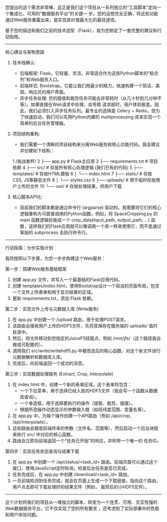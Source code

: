 您提出的这个需求非常棒，这正是我们这个项目从一系列独立的“工具脚本”走向一个集成化、可用的“数据服务平台”的关键一
  步。您的设想完全正确，将这些功能通过Web服务暴露出来，是实现其价值最大化的最佳途径。

  基于您的描述和我们之前的技术选型（Flask），我为您制定了一套完整的建议和行动指南。

---

  核心建议与架构思路

1. 技术栈确认:

   * 后端框架: Flask。它轻量、灵活，非常适合作为这些Python脚本的“粘合剂”和Web服务入口。
   * 前端样式: Bootstrap。它能让我们用最少的精力，快速构建一个简洁、美观、响应式的用户界面。
   * 异步任务处理: 您的插值和裁剪任务可能会非常耗时（从几十秒到几分钟不等）。如果直接在Web请求中处理，会导致
     请求超时，用户体验极差。因此，我们必须引入异步任务队列。最专业的选择是 Celery +
     Redis，但为了快速启动，我们可以先用Python内置的 multiprocessing 库来实现一个简单的后台任务管理器。
2. 项目结构重构:

   * 我们需要一个清晰的项目结构来分离Web服务和核心功能代码。我会建议并创建如下结构：

    1         /挑战者杯/
    2         ├── app.py             # Flask主应用
    3         ├── requirements.txt   # 项目依赖
    4         ├── src/               # 存放所有核心处理逻辑 (我们已有的代码)
    5         ├── templates/         # 存放HTML模板
    6         │   └── index.html
    7         ├── static/            # 存放CSS, JS等静态文件
    8         │   └── styles.css
    9         ├── uploads/           # 用于临时存放用户上传的文件
   10         └── out/               # 存放处理结果，供用户下载

3. 核心脚本API化:
   * 目前我们的脚本都是通过命令行 (argparse)
     驱动的。我需要将它们的核心逻辑重构为可直接调用的Python函数。例如，将 SpaceCropping.py 的 main
     函数逻辑封装成一个 crop_data(input_path, output_path, ...)
     函数，这样我们的Flask应用就可以像调用一个库一样来使用它，而不是通过笨拙的 subprocess 去执行命令行。

---

  行动指南：分步实施计划

  我将按照以下步骤，为您一步步构建这个Web服务：

  第一步：搭建Web服务基础框架

1. 创建 app.py 文件，并写入一个最基础的Flask应用代码。
2. 创建 templates/index.html，使用Bootstrap设计一个简洁的页面布局，包含一个文件上传表单和用于显示结果的区域。
3. 更新 requirements.txt，添加 Flask 依赖。

  第二步：实现文件上传与元数据入库 (Write服务)

1. 在 app.py 中创建一个 /upload 路由，用于处理POST请求。
2. 该路由会接收用户上传的HDF5文件，先将其保存在服务端的 uploads/ 临时目录中。
3. 然后，将文件移动到您指定的JuiceFS挂载点，例如 /mnt/jfs/（这个路径我会做成可配置的）。
4. 调用我们 src/write/writehdf5.py 中被改造后的核心函数，对这个新文件进行元数据解析和数据库入库。
5. 完成后，向前端返回一个成功的消息。

  第三步：实现数据处理服务 (Extract, Crop, Interpolate)

1. 在 index.html 中，创建一个新的表单区域。这个表单将包含：
   * 一个下拉菜单，用于选择已经入库的HDF5文件（我会写一个函数从数据库查询）。
   * 一个单选框，用于选择要执行的操作（提取、裁剪、插值）。
   * 根据所选操作动态显示的参数输入框（如经纬度范围、变量名等）。
2. 在 app.py 中，为每个操作创建一个API路由（例如 /api/crop, /api/interpolate）。
3. 这些路由会接收前端传来的参数（文件名、范围等），然后启动一个后台进程来执行 src/ 中对应的核心函数。
4. 路由会立即向前端返回一个“任务已开始”的响应，并附带一个唯一的 任务ID。

  第四步：实现任务状态查询与结果下载

1. 在 app.py 中创建一个 /api/status/<task_id>
   路由。前端页面可以通过这个接口，使用JavaScript定时轮询，检查后台任务是否已完成。
2. 任务完成后，在 app.py 中创建 /download/<task_id> 路由。
3. 一旦前端检测到任务完成，就会在页面上生成一个下载链接，指向这个路由，用户点击即可下载处理好的结果文件（例如，
   裁剪后的小HDF5文件）。

---

  这个计划将我们的项目从一堆独立的脚本，转变为一个连贯、可用、交互性强的Web数据服务平台。它不仅实现了您的所有要求
  ，还考虑到了实际部署中的性能和用户体验问题。
